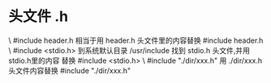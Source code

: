 # 头文件 .h
\\ #include header.h 相当于用 header.h 头文件里的内容替换 #include header.h
\\ #include <stdio.h>  到系统默认目录 /usr/include 找到 stdio.h 头文件,并用stdio.h里的内容 替换 #include <stdio.h>
\\ #include "./dir/xxx.h"  用 ./dir/xxx.h 头文件内容替换 #include "./dir/xxx.h"
